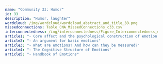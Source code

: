 ```yaml
---
name: "Community 33: Humor"
id: 33
description: "Humor, laughter"
wordcloud: /img/wordcloud/wordcloud_abstract_and_title_33.png
missedconnections: Table_CNA_MissedConnections_c33.csv
interconnectedness: /img/interconnectedness/Figure_Interconnectedness_c33.png
article1: "- Core affect and the psychological construction of emotion."
article2: "- An argument for basic emotions"
article3: "- What are emotions? And how can they be measured?"
article4: "- The Cognitive Structure of Emotions"
article5: "- Handbook of Emotions"
---
```

